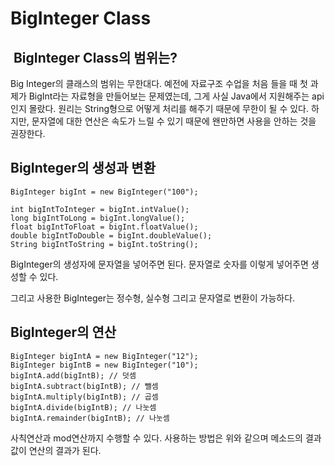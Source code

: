 # BigInteger Class

##  BigInteger Class의 범위는?

Big Integer의 클래스의 범위는 무한대다. 예전에 자료구조 수업을 처음 들을 때 첫 과제가 BigInt라는 자료형을 만들어보는 문제였는데, 그게 사실 Java에서 지원해주는 api인지 몰랐다. 원리는 String형으로 어떻게 처리를 해주기 때문에 무한이 될 수 있다. 하지만, 문자열에 대한 연산은 속도가 느릴 수 있기 때문에 왠만하면 사용을 안하는 것을 권장한다.

## BigInteger의 생성과 변환

```
BigInteger bigInt = new BigInteger("100");

int bigIntToInteger = bigInt.intValue();
long bigIntToLong = bigInt.longValue();
float bigIntToFloat = bigInt.floatValue();
double bigIntToDouble = bigInt.doubleValue(); 
String bigIntToString = bigInt.toString();
```

BigInteger의 생성자에 문자열을 넣어주면 된다. 문자열로 숫자를 이렇게 넣어주면 생성할 수 있다.

그리고 사용한 BigInteger는 정수형, 실수형 그리고 문자열로 변환이 가능하다.

## BigInteger의 연산

```
BigInteger bigIntA = new BigInteger("12");
BigInteger bigIntB = new BigInteger("10");
bigIntA.add(bigIntB); // 덧셈
bigIntA.subtract(bigIntB); // 뺄셈
bigIntA.multiply(bigIntB); // 곱셈
bigIntA.divide(bigIntB); // 나눗셈
bigIntA.remainder(bigIntB); // 나눗셈
```

사칙연산과 mod연산까지 수행할 수 있다. 사용하는 방법은 위와 같으며 메소드의 결과값이 연산의 결과가 된다.